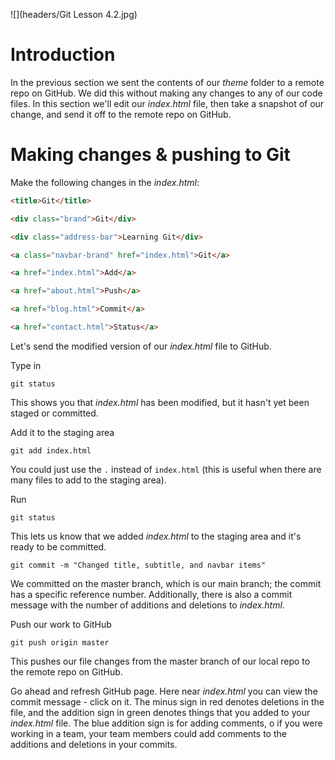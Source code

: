 ![](headers/Git Lesson 4.2.jpg)

# Introduction

In the previous section we sent the contents of our *theme* folder to a remote repo on GitHub. We did this without making any changes to any of our code files. In this section we'll edit our *index.html* file, then take a snapshot of our change, and send it off to the remote repo on GitHub.

# Making changes & pushing to Git

Make the following changes in the *index.html*:

```html
<title>Git</title>

<div class="brand">Git</div>

<div class="address-bar">Learning Git</div>

<a class="navbar-brand" href="index.html">Git</a>

<a href="index.html">Add</a>

<a href="about.html">Push</a>

<a href="blog.html">Commit</a>

<a href="contact.html">Status</a>
```

Let's send the modified version of our *index.html* file to GitHub.

Type in

```
git status
```

This shows you that *index.html* has been modified, but it hasn't yet been staged or committed.

Add it to the staging area

```
git add index.html
```

You could just use the `.` instead of `index.html` (this is useful when there are many files to add to the staging area).

Run

```
git status
```

This lets us know that we added *index.html* to the staging area and it's ready to be committed.

```
git commit -m "Changed title, subtitle, and navbar items"
```

We committed on the master branch, which is our main branch; the commit has a specific reference number. Additionally, there is also a commit message with the number of additions and deletions to *index.html*.

Push our work to GitHub

```
git push origin master
```

This pushes our file changes from the master branch of our local repo to the remote repo on GitHub.

Go ahead and refresh GitHub page. Here near *index.html* you can view the commit message - click on it. The minus sign in red denotes deletions in the file, and the addition sign in green denotes things that you added to your *index.html* file. The blue addition sign is for adding comments, o if you were working in a team, your team members could add comments to the additions and deletions in your commits.